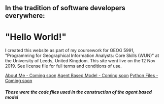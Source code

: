 <h2>In the tradition of software developers everywhere:</h2>
<h1>"Hello World!"</h1>


<p>I created this website as part of my coursework for GEOG 5991, "Programming for Geographical Information Analysts: Core Skills (WUN)" at the University of Leeds, United Kingdom.  This site went live on the 12 Nov 2019. See license file for full terms and conditions of use.</p>


<a href="https://jlablacker.github.io/GEOG5991-Portfolio/About.html">About Me - Coming soon</a> 
<a href="https://jlablacker.github.io/GEOG5991-Portfolio/Agent.html">Agent Based Model - Coming soon</a> 
<a href="https://jlablacker.github.io/GEOG5991-Portfolio/PythonCode.html"> Python Files - Coming soon</a>
<h5>These were the code files used in the construction of the agent based model</h5>

